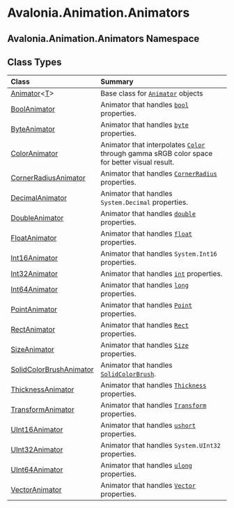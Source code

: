 # Avalonia.Animation.Animators

## Avalonia.Animation.Animators Namespace

## Class Types <a id="ClassTypes"></a>

| Class | Summary |
| :--- | :--- |
| [Animator](http://reference.avaloniaui.net/api/Avalonia.Animation.Animators/Animator_1)&lt;[T](http://reference.avaloniaui.net/api/Avalonia.Animation.Animators/Animator_1#typeparam-T)&gt; |  Base class for [`Animator`](http://reference.avaloniaui.net/api/Avalonia.Animation.Animators/Animator_1) objects |
| [BoolAnimator](http://reference.avaloniaui.net/api/Avalonia.Animation.Animators/BoolAnimator) |  Animator that handles [`bool`](http://reference.avaloniaui.net/) properties. |
| [ByteAnimator](http://reference.avaloniaui.net/api/Avalonia.Animation.Animators/ByteAnimator) |  Animator that handles [`byte`](http://reference.avaloniaui.net/) properties. |
| [ColorAnimator](http://reference.avaloniaui.net/api/Avalonia.Animation.Animators/ColorAnimator) |  Animator that interpolates [`Color`](http://reference.avaloniaui.net/api/Avalonia.Media/Color) through gamma sRGB color space for better visual result. |
| [CornerRadiusAnimator](http://reference.avaloniaui.net/api/Avalonia.Animation.Animators/CornerRadiusAnimator) |  Animator that handles [`CornerRadius`](http://reference.avaloniaui.net/api/Avalonia/CornerRadius) properties. |
| [DecimalAnimator](http://reference.avaloniaui.net/api/Avalonia.Animation.Animators/DecimalAnimator) |  Animator that handles `System.Decimal` properties. |
| [DoubleAnimator](http://reference.avaloniaui.net/api/Avalonia.Animation.Animators/DoubleAnimator) |  Animator that handles [`double`](http://reference.avaloniaui.net/) properties. |
| [FloatAnimator](http://reference.avaloniaui.net/api/Avalonia.Animation.Animators/FloatAnimator) |  Animator that handles [`float`](http://reference.avaloniaui.net/) properties. |
| [Int16Animator](http://reference.avaloniaui.net/api/Avalonia.Animation.Animators/Int16Animator) |  Animator that handles `System.Int16` properties. |
| [Int32Animator](http://reference.avaloniaui.net/api/Avalonia.Animation.Animators/Int32Animator) |  Animator that handles [`int`](http://reference.avaloniaui.net/) properties. |
| [Int64Animator](http://reference.avaloniaui.net/api/Avalonia.Animation.Animators/Int64Animator) |  Animator that handles [`long`](http://reference.avaloniaui.net/) properties. |
| [PointAnimator](http://reference.avaloniaui.net/api/Avalonia.Animation.Animators/PointAnimator) |  Animator that handles [`Point`](http://reference.avaloniaui.net/api/Avalonia/Point) properties. |
| [RectAnimator](http://reference.avaloniaui.net/api/Avalonia.Animation.Animators/RectAnimator) |  Animator that handles [`Rect`](http://reference.avaloniaui.net/api/Avalonia/Rect) properties. |
| [SizeAnimator](http://reference.avaloniaui.net/api/Avalonia.Animation.Animators/SizeAnimator) |  Animator that handles [`Size`](http://reference.avaloniaui.net/api/Avalonia/Size) properties. |
| [SolidColorBrushAnimator](http://reference.avaloniaui.net/api/Avalonia.Animation.Animators/SolidColorBrushAnimator) |  Animator that handles [`SolidColorBrush`](http://reference.avaloniaui.net/api/Avalonia.Media/SolidColorBrush). |
| [ThicknessAnimator](http://reference.avaloniaui.net/api/Avalonia.Animation.Animators/ThicknessAnimator) |  Animator that handles [`Thickness`](http://reference.avaloniaui.net/api/Avalonia/Thickness) properties. |
| [TransformAnimator](http://reference.avaloniaui.net/api/Avalonia.Animation.Animators/TransformAnimator) |  Animator that handles [`Transform`](http://reference.avaloniaui.net/api/Avalonia.Media/Transform) properties. |
| [UInt16Animator](http://reference.avaloniaui.net/api/Avalonia.Animation.Animators/UInt16Animator) |  Animator that handles [`ushort`](http://reference.avaloniaui.net/) properties. |
| [UInt32Animator](http://reference.avaloniaui.net/api/Avalonia.Animation.Animators/UInt32Animator) |  Animator that handles `System.UInt32` properties. |
| [UInt64Animator](http://reference.avaloniaui.net/api/Avalonia.Animation.Animators/UInt64Animator) |  Animator that handles [`ulong`](http://reference.avaloniaui.net/) properties. |
| [VectorAnimator](http://reference.avaloniaui.net/api/Avalonia.Animation.Animators/VectorAnimator) |  Animator that handles [`Vector`](http://reference.avaloniaui.net/api/Avalonia/Vector) properties. |

